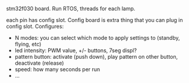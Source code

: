 stm32f030 board. Run RTOS, threads for each lamp.

each pin has config slot. Config board is extra thing that you can plug in config slot.
Configures:
* N modes: you can select which mode to apply settings to (standby, flying, etc)
* led intensity: PWM value, +/- buttons, 7seg displ?
* pattern button: activate (push down), play pattern on other button, deactivate (release)
* speed: how many seconds per run
* ...
